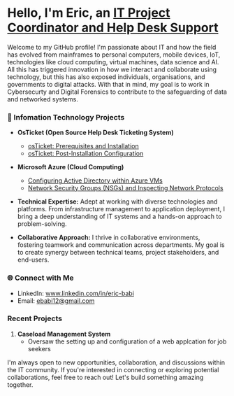 # Hello, I'm Eric, an <a href="www.linkedin.com/in/eric-babi">IT Project Coordinator and Help Desk Support</a></h1>

Welcome to my GitHub profile! I'm passionate about IT and how the field has evolved from mainframes to personal computers, mobile devices, IoT, technologies like cloud computing, virtual machines, data science and AI. All this has triggered innovation in how we interact and collaborate using technology, but this has also exposed individuals, organisations,  and governments to digital attacks. With that in mind, my goal is to work in Cybersecurty and Digital Forensics to contribute to the safeguarding of data and networked systems.  


### 💼 Infomation Technology Projects
- <b>OsTicket (Open Source Help Desk Ticketing System)</b>
  - [osTicket: Prerequisites and Installation](https://github.com/Eric-Babi/Osticket-pre-conditions)
  - [osTicket: Post-Installation Configuration](https://github.com/Eric-Babi/post-installation-configurations)
- <b>Microsoft Azure (Cloud Computing)</b>
  - [Configuring Active Directory within Azure VMs](https://github.com/hcorry2020/configure-ad)
  - [Network Security Groups (NSGs) and Inspecting Network Protocols](https://github.com/hcorry2020/azure-network-protocols)

- **Technical Expertise:** Adept at working with diverse technologies and platforms. From infrastructure management to application deployment, I bring a deep understanding of IT systems and a hands-on approach to problem-solving.

- **Collaborative Approach:** I thrive in collaborative environments, fostering teamwork and communication across departments. My goal is to create synergy between technical teams, project stakeholders, and end-users.

### 🌐 Connect with Me

- LinkedIn: www.linkedin.com/in/eric-babi 
- Email: ebabi12@gmail.com

### Recent Projects

1. **Caseload Management System**
   - Oversaw the setting up and configuration of a web applcation for job seekers 

I'm always open to new opportunities, collaboration, and discussions within the IT community. If you're interested in connecting or exploring potential collaborations, feel free to reach out! Let's build something amazing together.



